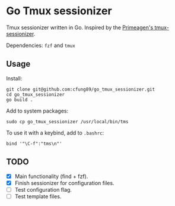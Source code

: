 # Go Tmux sessionizer

Tmux sessionizer written in Go.
Inspired by the [Primeagen's tmux-sessionizer](https://github.com/ThePrimeagen/tmux-sessionizer).

Dependencies: `fzf` and `tmux`

## Usage

Install:
```
git clone git@github.com:cfung89/go_tmux_sessionizer.git
cd go_tmux_sessionizer
go build .
```

Add to system packages:
```
sudo cp go_tmux_sessionizer /usr/local/bin/tms
```

To use it with a keybind, add to `.bashrc`:
```
bind '"\C-f":"tms\n"'
```

## TODO

- [X] Main functionality (find + fzf).
- [X] Finish sessionizer for configuration files.
- [ ] Test configuration flag.
- [ ] Test template files.
